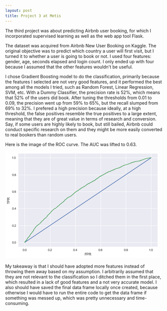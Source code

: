 ```yaml
---
layout: post
title: Project 3 at Metis
---
```

The third project was about predicting Airbnb user booking, for which I incorporated supervised learning as well as the web app
tool Flask.

The dataset was acquired from Airbnb New User Booking on Kaggle. The original objective was to predict which country a user will
first visit, but I turned it to whether a user is going to book or not. I used four features: gender, age, seconds elapsed and
login count. I only ended up with four because I assumed that the other features wouldn't be useful.

I chose Gradient Boosting model to do the classification, primarily because the features I selected are not very good features,
and it performed the best among all the models I tried, such as Random Forest, Linear Regression, SVM, etc. With a Dummy
Classifier, the precision rate is 52%, which means that 52% of the users did book. After tuning the thresholds from 0.01 to
0.09, the precision went up from 59% to 65%, but the recall slumped from 69% to 32%. I prefered a high precision because
ideally, at a high threshold, the false positives resemble the true positives to a large extent, meaning that they are of great
value in terms of research and conversion. Say, if some users are highly likely to book, but still bailed, Airbnb could conduct
specific research on them and they might be more easily converted to real bookers than random users.

Here is the image of the ROC curve. The AUC was lifted to 0.63.

![ROC curve](../images/airbnb_roc.png)

My takeaway is that I should have adopted more features instead of throwing them away based on my assumption. I arbitrarily
assumed that they are not relevant to the classification so I ditched them in the first place, which resulted in a lack of
good features and a not very accurate model. I also should have saved the final data frame locally once created, because
otherwise I would have to run the entire code to get the data frame if something was messed up, which was pretty unnecessary
and time-consuming.
